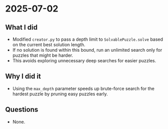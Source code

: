 # 2025-07-02

## What I did
- Modified `creator.py` to pass a depth limit to `SolvablePuzzle.solve` based on the current best solution length.
- If no solution is found within this bound, run an unlimited search only for puzzles that might be harder.
- This avoids exploring unnecessary deep searches for easier puzzles.

## Why I did it
- Using the `max_depth` parameter speeds up brute-force search for the hardest puzzle by pruning easy puzzles early.

## Questions
- None.
